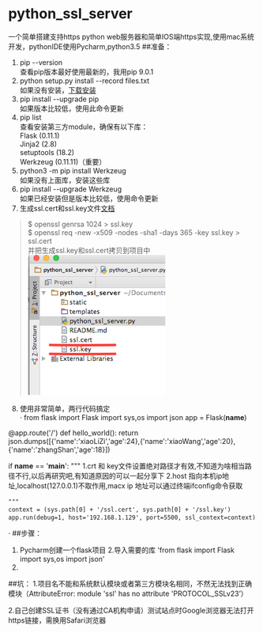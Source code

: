 # python_ssl_server
一个简单搭建支持https  python web服务器和简单IOS端https实现,使用mac系统开发，pythonIDE使用Pycharm,python3.5
##准备：
1. pip --version  
   查看pip版本最好使用最新的，我用pip 9.0.1
2. python setup.py install --record files.txt  
   如果没有安装，[下载安装](https://pypi.python.org/pypi/pip)
3. pip install --upgrade pip  
   如果版本比较低，使用此命令更新
4. pip list  
   查看安装第三方module，确保有以下库：  
   Flask (0.11.1)  
   Jinja2 (2.8)  
   setuptools (18.2)  
   Werkzeug (0.11.11)（重要）  
5. python3 -m pip install Werkzeug  
  如果没有上面库，安装这些库  
6. pip install --upgrade Werkzeug  
  如果已经安装但是版本比较低，使用命令更新  
7. 生成ssl.cert和ssl.key文件[文档](http://werkzeug.pocoo.org/docs/0.11/serving/)  
 > $ openssl genrsa 1024 > ssl.key  
 > $ openssl req -new -x509 -nodes -sha1 -days 365 -key ssl.key > ssl.cert  
 并把生成ssl.key和ssl.cert拷贝到项目中
 ![步骤1](1.png)
8. 使用非常简单，两行代码搞定  
·
from flask import Flask
import sys,os
import json
app = Flask(__name__)


@app.route('/')
def hello_world():
    return json.dumps([{'name':'xiaoLiZi','age':24},{'name':'xiaoWang','age':20},{'name':'zhangShan','age':18}])


if __name__ == '__main__':
    """
    1.crt 和 key文件设置绝对路径才有效,不知道为啥相当路径不行,以后再研究吧,有知道原因的可以一起分享下
    2.host 指向本机ip地址,localhost(127.0.0.1)不取作用,macx ip 地址可以通过终端ifconfig命令获取

    """
    context = (sys.path[0] + '/ssl.cert', sys.path[0] + '/ssl.key')
    app.run(debug=1, host='192.168.1.129', port=5500, ssl_context=context)
·
##步骤：
1. Pycharm创建一个flask项目
2.导入需要的库
'from flask import Flask
import sys,os
import json'
3.
##坑：
1.项目名不能和系统默认模块或者第三方模块名相同，不然无法找到正确模块（AttributeError: module 'ssl' has no attribute 'PROTOCOL_SSLv23’）

2.自己创建SSL证书（没有通过CA机构申请）测试站点时Google浏览器无法打开https链接，需换用Safari浏览器
